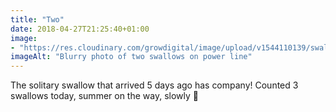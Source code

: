 ```yaml
---
title: "Two"
date: 2018-04-27T21:25:40+01:00
image: 
- "https://res.cloudinary.com/growdigital/image/upload/v1544110139/swallows-40843865805.jpg"
imageAlt: "Blurry photo of two swallows on power line"
---
```


The solitary swallow that arrived 5 days ago has company! Counted 3 swallows today, summer on the way, slowly 🙂
